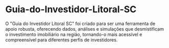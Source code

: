 # Guia-do-Investidor-Litoral-SC
O "Guia do Investidor Litoral SC" foi criado para ser uma ferramenta de apoio robusta, oferecendo dados, análises e simulações que desmistificam o investimento imobiliário na região, tornando-o mais acessível e compreensível para diferentes perfis de investidores.

